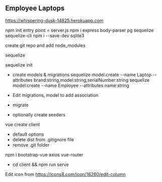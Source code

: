 ## Employee Laptops 

https://whispering-dusk-14825.herokuapp.com

npm init 
   entry point = server.js
npm i express body-parser pg sequelize sequelize-cli 
npm i --save-dev sqlite3 

create git repo and add node_modules

sequelize 

sequelize init

- create models & migrations 
sequelize model:create --name Laptop --attributes brand:string,model:string,serialNumber:string
sequelize model:create --name Employee --attributes name:string

- Edit migrations, model to add association 

- migrate

- optionally create seeders 


vue create client 
  - default options 
  - delete dist from .gitignore file 
  - remove .git folder 

npm i bootstrap-vue axios vue-router

  - cd client && npm run serve 


Edit icon from 
https://icons8.com/icon/16260/edit-column

